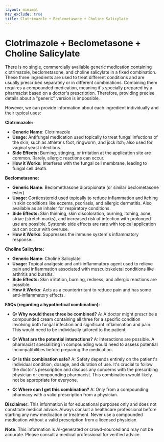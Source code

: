 ```yaml
---
layout: minimal
nav_exclude: true
title: Clotrimazole + Beclometasone + Choline Salicylate
---
```


# Clotrimazole + Beclometasone + Choline Salicylate

There is no single, commercially available generic medication containing clotrimazole, beclometasone, and choline salicylate in a fixed combination.  These three ingredients are used to treat different conditions and are usually prescribed separately or in different combinations.  Combining them requires a compounded medication, meaning it's specially prepared by a pharmacist based on a doctor's prescription.  Therefore, providing precise details about a "generic" version is impossible.

However, we can provide information about each ingredient individually and their typical uses:

**Clotrimazole:**

* **Generic Name:** Clotrimazole
* **Usage:** Antifungal medication used topically to treat fungal infections of the skin, such as athlete's foot, ringworm, and jock itch; also used for vaginal yeast infections.
* **Side Effects:** Burning, stinging, or irritation at the application site are common.  Rarely, allergic reactions can occur.
* **How it Works:** Interferes with the fungal cell membrane, leading to fungal cell death.


**Beclometasone:**

* **Generic Name:** Beclomethasone dipropionate (or similar beclometasone ester)
* **Usage:** Corticosteroid used topically to reduce inflammation and itching in skin conditions like eczema, psoriasis, and allergic dermatitis.  Also available as an inhaler for respiratory conditions.
* **Side Effects:** Skin thinning, skin discoloration, burning, itching, acne, striae (stretch marks), and increased risk of infection with prolonged use are possible. Systemic side effects are rare with topical application but can occur with overuse.
* **How it Works:** Suppresses the immune system's inflammatory response.


**Choline Salicylate:**

* **Generic Name:** Choline Salicylate
* **Usage:** Topical analgesic and anti-inflammatory agent used to relieve pain and inflammation associated with musculoskeletal conditions like arthritis and bursitis.
* **Side Effects:** Skin irritation, burning, redness, and allergic reactions are possible.
* **How it Works:** Acts as a counterirritant to reduce pain and has some anti-inflammatory effects.


**FAQs (regarding a hypothetical combination):**


* **Q: Why would these three be combined?**  A:  A doctor might prescribe a compounded cream containing all three for a specific condition involving both fungal infection and significant inflammation and pain.  This would need to be individually tailored to the patient.

* **Q: What are the potential interactions?** A: Interactions are possible.  A pharmacist specializing in compounding would need to assess potential incompatibilities before preparing the medication.

* **Q: Is this combination safe?** A: Safety depends entirely on the patient's individual condition, dosage, and duration of use.  It's crucial to follow the doctor's prescription and discuss any concerns with the prescribing physician or compounding pharmacist.  This combination would likely not be appropriate for everyone.

* **Q: Where can I get this combination?** A: Only from a compounding pharmacy with a valid prescription from a physician.


**Disclaimer:** This information is for educational purposes only and does not constitute medical advice.  Always consult a healthcare professional before starting any new medication or treatment.  Never use a compounded medication without a valid prescription from a licensed physician.


**Note:** This information is AI-generated or crowd-sourced and may not be accurate. Please consult a medical professional for verified advice.